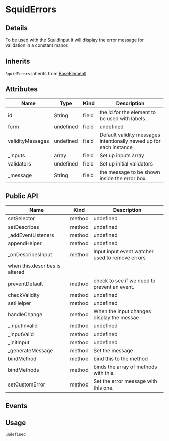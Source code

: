 
# SquidErrors

## Details

To be used with the SquidInput it will display the error message for validation in a constant manor.

## Inherits

`SquidErrors` inherits from [BaseElement](/src/utils/baseElement.js)

## Attributes


|Name|Type|Kind|Description|
|----|----|-----|----------|
|id|String|field|the id for the element to be used with labels.|
|form|undefined|field|undefined|
|validityMessages|undefined|field|Default validity messages intentionally newed up for each instance|
|_inputs|array|field|Set up inputs array|
|validators|undefined|field|Set up initial validators|
|_message|String|field|the message to be shown inside the error box.|

## Public API


|Name|Kind|Description|
|----|-----|----------|
|setSelector|method|undefined|
|setDescribes|method|undefined|
|_addEventListeners|method|undefined|
|appendHelper|method|undefined|
|_onDescribesInput|method|Input input event watcher used to remove errors
when this.describes is altered|
|preventDefault|method|check to see if we need to prevent an event.|
|checkValidity|method|undefined|
|setHelper|method|undefined|
|handleChange|method|When the input changes display the messae|
|_inputInvalid|method|undefined|
|_inputValid|method|undefined|
|_initInput|method|undefined|
|_generateMessage|method|Set the message|
|bindMethod|method|bind this to the method|
|bindMethods|method|binds the array of methods with this.|
|setCustomError|method|Set the error message with this one.|

## Events


## Usage

```html
undefined
```


